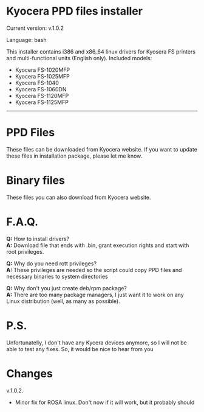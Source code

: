 Kyocera PPD files installer
==================

Current version: v.1.0.2

Language: bash

This installer contains i386 and x86_64 linux drivers for Kyosera FS printers and multi-functional units (English only).
Included models:
- Kyocera FS-1020MFP
- Kyocera FS-1025MFP
- Kyocera FS-1040
- Kyocera FS-1060DN
- Kyocera FS-1120MFP
- Kyocera FS-1125MFP

-------

PPD Files
=========

These files can be downloaded from Kyocera website.
If you want to update these files in installation package, please let me know.

Binary files
============

These files you can also download from Kyocera website.

F.A.Q.
======

**Q:** How to install drivers?<br>
**A:** Download file that ends with .bin, grant execution rights and start with root privileges.

**Q:** Why do you need rott privileges?<br>
**A:** These privileges are needed so the script could copy PPD files and necessary binaries to system directories

**Q:** Why don't you just create deb/rpm package?<br>
**A:** There are too many package managers, I just want it to work on any Linux distribution (well, as many as possible).

P.S.
====

Unfortunatelly, I don't have any Kycera devices anymore, so I will not be able to test any fixes.
So, it would be nice to hear from you

Changes
=======

v.1.0.2.
- Minor fix for ROSA linux. Don't now if it will work, but it probably should
